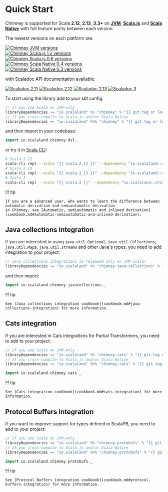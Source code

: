 # Quick Start

Chimney is supported for Scala **2.12**, **2.13**, **3.3+** on [**JVM**](https://www.scala-lang.org/),
[**Scala.js**](https://www.scala-js.org/) and [**Scala Native**](https://scala-native.org/) with full feature parity
between each version.

The newest versions on each platform are:

[![Chimney JVM versions](https://index.scala-lang.org/scalalandio/chimney/chimney/latest-by-scala-version.svg?platform=jvm)](https://search.maven.org/artifact/io.scalaland/chimney_2.13) <br>
[![Chimney Scala.js 1.x versions](https://index.scala-lang.org/scalalandio/chimney/chimney/latest-by-scala-version.svg?platform=sjs1)](https://search.maven.org/artifact/io.scalaland/chimney_sjs1_2.13) <br>
[![Chimney Scala.js 0.6 versions](https://index.scala-lang.org/scalalandio/chimney/chimney/latest-by-scala-version.svg?platform=sjs0.6)](https://search.maven.org/artifact/io.scalaland/chimney_sjs0.6_2.13) <br>
[![Chimney Scala Native 0.4 versions](https://index.scala-lang.org/scalalandio/chimney/chimney/latest-by-scala-version.svg?platform=native0.4)](https://search.maven.org/artifact/io.scalaland/chimney_native0.4_2.13) <br>
[![Chimney Scala Native 0.3 versions](https://index.scala-lang.org/scalalandio/chimney/chimney/latest-by-scala-version.svg?platform=native0.3)](https://search.maven.org/artifact/io.scalaland/chimney_native0.3_2.11) <br>

with Scaladoc API documentation available:

[![Scaladoc 2.11](https://javadoc.io/badge2/io.scalaland/chimney_2.11/scaladoc%202.11.svg)](https://javadoc.io/doc/io.scalaland/chimney_2.11)
[![Scaladoc 2.12](https://javadoc.io/badge2/io.scalaland/chimney_2.12/scaladoc%202.12.svg)](https://javadoc.io/doc/io.scalaland/chimney_2.12)
[![Scaladoc 2.13](https://javadoc.io/badge2/io.scalaland/chimney_2.13/scaladoc%202.13.svg)](https://javadoc.io/doc/io.scalaland/chimney_2.13)
[![Scaladoc 3](https://javadoc.io/badge2/io.scalaland/chimney_3/scaladoc%203.svg)](https://javadoc.io/doc/io.scalaland/chimney_3)

To start using the library add to your sbt config:

```scala
// if you use Scala on JVM-only
libraryDependencies += "io.scalaland" %% "chimney" % "{{ git.tag or local.tag }}"
// if you cross-compile to Scala.js and/or Scala Native
libraryDependencies += "io.scalaland" %%% "chimney" % "{{ git.tag or local.tag }}"
```

and then import in your codebase:

```scala
import io.scalaland.chimney.dsl._
```

or try it in [Scala CLI](https://scala-cli.virtuslab.org/):

```bash
# Scala 2.12
scala-cli repl --scala "{{ scala.2_12 }}" --dependency "io.scalaland::chimney::{{ git.tag or local.tag }}"
# Scala 2.13
scala-cli repl --scala "{{ scala.2_13 }}" --dependency "io.scalaland::chimney::{{ git.tag or local.tag }}"
# Scala 3
scala-cli repl --scala "{{ scala.3 }}" --dependency "io.scalaland::chimney::{{ git.tag or local.tag }}"
```

!!! tip

    If you are a advanced user, who wants to learn the difference between automatic derivation and semiautomatic derivation
    in Chimney, see [Automatic, semiautomatic and inlined derivation](cookbook.md#automatic-semiautomatic-and-inlined-derivation).

## Java collections integration

If you are interested in using `java.util.Optional`, `java.util.Collection`s, `java.util.Map`s, `java.util.streams` and
other Java's types, you need to add integration to your project:

```scala
// Java collections integrations is released only on JVM Scala!
libraryDependencies += "io.scalaland" %% "chimney-java-collections" % "{{ git.tag or local.tag }}"
```

and then import:

```scala
import io.scalaland.chimney.javacollections._
```

!!! tip

    See [Java collections integration cookbook](cookbook.md#java-collections-integration) for more information.

## Cats integration

If you are interested in Cats integrations for Partial Transformers, you need to add to your project:

```scala
// if you use Scala on JVM-only
libraryDependencies += "io.scalaland" %% "chimney-cats" % "{{ git.tag or local.tag }}"
// if you cross-compile to Scala.js and/or Scala Native
libraryDependencies += "io.scalaland" %%% "chimney-cats" % "{{ git.tag or local.tag }}"
```

```scala
import io.scalaland.chimney.cats._
```

!!! tip

    See [Cats integration cookbook](cookbook.md#cats-integration) for more information.

## Protocol Buffers integration

If you want to improve support for types defined in ScalaPB, you need to add to your project:

```scala
// if you use Scala on JVM-only
libraryDependencies += "io.scalaland" %% "chimney-protobufs" % "{{ git.tag or local.tag }}"
// if you cross-compile to Scala.js and/or Scala Native
libraryDependencies += "io.scalaland" %%% "chimney-protobufs" % "{{ git.tag or local.tag }}"
```

```scala
import io.scalaland.chimney.protobufs._
```

!!! tip

    See [Protocol Buffers integration cookbook](cookbook.md#protocol-buffers-integration) for more information.
